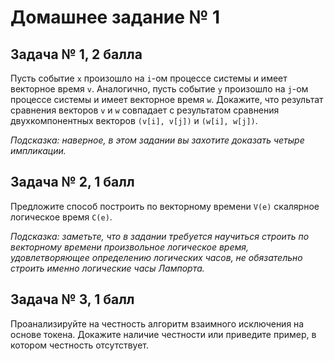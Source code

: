 # Домашнее задание № 1

## Задача № 1, 2 балла
Пусть событие `x` произошло на `i`-ом процессе системы и имеет векторное время `v`. Аналогично, пусть событие `y` произошло на `j`-ом процессе системы и имеет векторное время `w`. Докажите, что результат сравнения векторов `v` и `w` совпадает с результатом сравнения двухкомпонентных векторов `(v[i], v[j])` и `(w[i], w[j])`.

*Подсказка: наверное, в этом задании вы захотите доказать четыре импликации.*

## Задача № 2, 1 балл
Предложите способ построить по векторному времени `V(e)` скалярное логическое время `C(e)`.

*Подсказка: заметьте, что в задании требуется научиться строить по векторному времени произвольное логическое время, удовлетворяющее определению логических часов, не обязательно строить именно логические часы Лампорта.*

## Задача № 3, 1 балл
Проанализируйте на честность алгоритм взаимного исключения на основе токена. Докажите наличие честности или приведите пример, в котором честность отсутствует.
